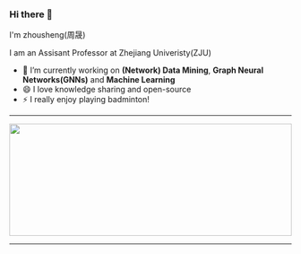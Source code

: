 ### Hi there 👋

I'm zhousheng(周晟) 

I am an Assisant Professor at Zhejiang Univeristy(ZJU)



- 🔭 I’m currently working on **(Network) Data Mining**, **Graph Neural Networks(GNNs)** and **Machine Learning**
- 😄 I love knowledge sharing and open-source
- ⚡ I really enjoy playing badminton!


<hr>

<a href="https://github.com/zhoushengisnoob/github-readme-stats" title="Go to Source"><img width="100%" height="200" src="https://github-readme-stats.vercel.app/api?username=zhoushengisnoob&show_icons=true&theme=gotham"></a>

<hr>
